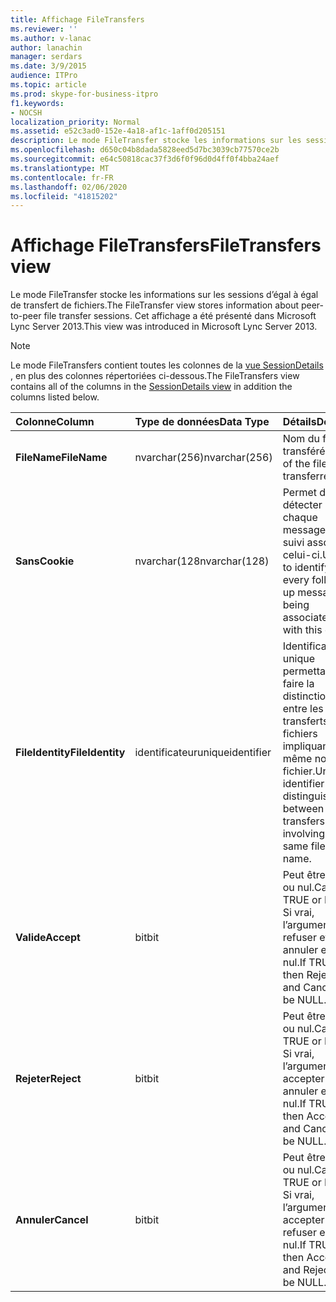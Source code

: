 ```yaml
---
title: Affichage FileTransfers
ms.reviewer: ''
ms.author: v-lanac
author: lanachin
manager: serdars
ms.date: 3/9/2015
audience: ITPro
ms.topic: article
ms.prod: skype-for-business-itpro
f1.keywords:
- NOCSH
localization_priority: Normal
ms.assetid: e52c3ad0-152e-4a18-af1c-1aff0d205151
description: Le mode FileTransfer stocke les informations sur les sessions d’égal à égal de transfert de fichiers. Cet affichage a été présenté dans Microsoft Lync Server 2013.
ms.openlocfilehash: d650c04b8dada5828eed5d7bc3039cb77570ce2b
ms.sourcegitcommit: e64c50818cac37f3d6f0f96d0d4ff0f4bba24aef
ms.translationtype: MT
ms.contentlocale: fr-FR
ms.lasthandoff: 02/06/2020
ms.locfileid: "41815202"
---
```

# <a name="filetransfers-view"></a><span data-ttu-id="866d9-104">Affichage FileTransfers</span><span class="sxs-lookup"><span data-stu-id="866d9-104">FileTransfers view</span></span>
 
<span data-ttu-id="866d9-105">Le mode FileTransfer stocke les informations sur les sessions d’égal à égal de transfert de fichiers.</span><span class="sxs-lookup"><span data-stu-id="866d9-105">The FileTransfer view stores information about peer-to-peer file transfer sessions.</span></span> <span data-ttu-id="866d9-106">Cet affichage a été présenté dans Microsoft Lync Server 2013.</span><span class="sxs-lookup"><span data-stu-id="866d9-106">This view was introduced in Microsoft Lync Server 2013.</span></span>
  
> [!NOTE]
> <span data-ttu-id="866d9-107">Le mode FileTransfers contient toutes les colonnes de la [vue SessionDetails](sessiondetails-0.md) , en plus des colonnes répertoriées ci-dessous.</span><span class="sxs-lookup"><span data-stu-id="866d9-107">The FileTransfers view contains all of the columns in the [SessionDetails view](sessiondetails-0.md) in addition the columns listed below.</span></span>
  
|<span data-ttu-id="866d9-108">**Colonne**</span><span class="sxs-lookup"><span data-stu-id="866d9-108">**Column**</span></span>|<span data-ttu-id="866d9-109">**Type de données**</span><span class="sxs-lookup"><span data-stu-id="866d9-109">**Data Type**</span></span>|<span data-ttu-id="866d9-110">**Détails**</span><span class="sxs-lookup"><span data-stu-id="866d9-110">**Details**</span></span>|
|:-----|:-----|:-----|
|<span data-ttu-id="866d9-111">**FileName**</span><span class="sxs-lookup"><span data-stu-id="866d9-111">**FileName**</span></span> <br/> |<span data-ttu-id="866d9-112">nvarchar(256)</span><span class="sxs-lookup"><span data-stu-id="866d9-112">nvarchar(256)</span></span>  <br/> |<span data-ttu-id="866d9-113">Nom du fichier transféré.</span><span class="sxs-lookup"><span data-stu-id="866d9-113">Name of the file transferred.</span></span>  <br/> |
|<span data-ttu-id="866d9-114">**Sans**</span><span class="sxs-lookup"><span data-stu-id="866d9-114">**Cookie**</span></span> <br/> |<span data-ttu-id="866d9-115">nvarchar(128</span><span class="sxs-lookup"><span data-stu-id="866d9-115">nvarchar(128)</span></span>  <br/> |<span data-ttu-id="866d9-116">Permet de détecter chaque message de suivi associé à celui-ci.</span><span class="sxs-lookup"><span data-stu-id="866d9-116">Used to identify every follow-up message as being associated with this one.</span></span>  <br/> |
|<span data-ttu-id="866d9-117">**FileIdentity**</span><span class="sxs-lookup"><span data-stu-id="866d9-117">**FileIdentity**</span></span> <br/> |<span data-ttu-id="866d9-118">identificateur</span><span class="sxs-lookup"><span data-stu-id="866d9-118">uniqueidentifier</span></span>  <br/> |<span data-ttu-id="866d9-119">Identificateur unique permettant de faire la distinction entre les transferts de fichiers impliquant le même nom de fichier.</span><span class="sxs-lookup"><span data-stu-id="866d9-119">Unique identifier to distinguish between file transfers involving the same file name.</span></span>  <br/> |
|<span data-ttu-id="866d9-120">**Valide**</span><span class="sxs-lookup"><span data-stu-id="866d9-120">**Accept**</span></span> <br/> |<span data-ttu-id="866d9-121">bit</span><span class="sxs-lookup"><span data-stu-id="866d9-121">bit</span></span>  <br/> |<span data-ttu-id="866d9-122">Peut être vrai ou nul.</span><span class="sxs-lookup"><span data-stu-id="866d9-122">Can be TRUE or NULL.</span></span> <span data-ttu-id="866d9-123">Si vrai, l’argument refuser et annuler est nul.</span><span class="sxs-lookup"><span data-stu-id="866d9-123">If TRUE, then Reject and Cancel will be NULL.</span></span>  <br/> |
|<span data-ttu-id="866d9-124">**Rejeter**</span><span class="sxs-lookup"><span data-stu-id="866d9-124">**Reject**</span></span> <br/> |<span data-ttu-id="866d9-125">bit</span><span class="sxs-lookup"><span data-stu-id="866d9-125">bit</span></span>  <br/> |<span data-ttu-id="866d9-126">Peut être vrai ou nul.</span><span class="sxs-lookup"><span data-stu-id="866d9-126">Can be TRUE or NULL.</span></span> <span data-ttu-id="866d9-127">Si vrai, l’argument accepter et annuler est nul.</span><span class="sxs-lookup"><span data-stu-id="866d9-127">If TRUE, then Accept and Cancel will be NULL.</span></span>  <br/> |
|<span data-ttu-id="866d9-128">**Annuler**</span><span class="sxs-lookup"><span data-stu-id="866d9-128">**Cancel**</span></span> <br/> |<span data-ttu-id="866d9-129">bit</span><span class="sxs-lookup"><span data-stu-id="866d9-129">bit</span></span>  <br/> |<span data-ttu-id="866d9-130">Peut être vrai ou nul.</span><span class="sxs-lookup"><span data-stu-id="866d9-130">Can be TRUE or NULL.</span></span> <span data-ttu-id="866d9-131">Si vrai, l’argument accepter et refuser est nul.</span><span class="sxs-lookup"><span data-stu-id="866d9-131">If TRUE, then Accept and Reject will be NULL.</span></span>  <br/> |
   

